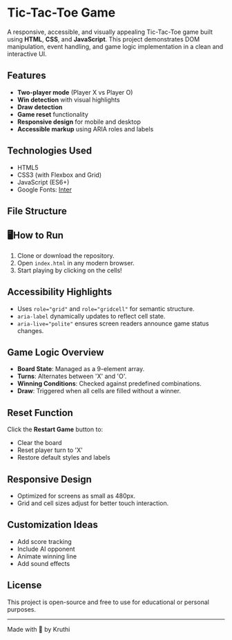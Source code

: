 #  Tic-Tac-Toe Game

A responsive, accessible, and visually appealing Tic-Tac-Toe game built using **HTML**, **CSS**, and **JavaScript**. This project demonstrates DOM manipulation, event handling, and game logic implementation in a clean and interactive UI.

## Features

- **Two-player mode** (Player X vs Player O)
- **Win detection** with visual highlights
- **Draw detection**
- **Game reset** functionality
- **Responsive design** for mobile and desktop
- **Accessible markup** using ARIA roles and labels

## Technologies Used

- HTML5
- CSS3 (with Flexbox and Grid)
- JavaScript (ES6+)
- Google Fonts: [Inter](https://fonts.google.com/specimen/Inter)

## File Structure

## 🖥How to Run

1. Clone or download the repository.
2. Open `index.html` in any modern browser.
3. Start playing by clicking on the cells!

## Accessibility Highlights

- Uses `role="grid"` and `role="gridcell"` for semantic structure.
- `aria-label` dynamically updates to reflect cell state.
- `aria-live="polite"` ensures screen readers announce game status changes.

## Game Logic Overview

- **Board State**: Managed as a 9-element array.
- **Turns**: Alternates between 'X' and 'O'.
- **Winning Conditions**: Checked against predefined combinations.
- **Draw**: Triggered when all cells are filled without a winner.

## Reset Function

Click the **Restart Game** button to:
- Clear the board
- Reset player turn to 'X'
- Restore default styles and labels

## Responsive Design

- Optimized for screens as small as 480px.
- Grid and cell sizes adjust for better touch interaction.

## Customization Ideas

- Add score tracking
- Include AI opponent
- Animate winning line
- Add sound effects

## License

This project is open-source and free to use for educational or personal purposes.

---

Made with 💜 by Kruthi
